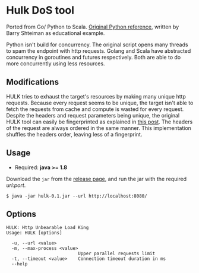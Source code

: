 # Hulk DoS tool

Ported from Go/ Python to Scala. [Original Python reference](https://github.com/grafov/hulk/blob/master/hulk.py),
written by Barry Shteiman as educational example. 

Python isn't build for concurrency. The original script opens many threads to spam the endpoint 
with http requests. Golang and Scala have abstracted concurrency in goroutines and futures respectively.
Both are able to do more concurrently using less resources. 

## Modifications
HULK tries to exhaust the target's resources by making many unique http requests. Because every request seems to be 
unique, the target isn't able to fetch the requests from cache and compute is wasted for every request. Despite the
headers and request parameters being unique, the original HULK tool can easily be fingerprinted as explained in 
[this post](https://www.trustwave.com/en-us/resources/blogs/spiderlabs-blog/hulk-vs-thor-application-dos-smackdown/).
The headers of the request are always ordered in the same manner. This implementation shuffles the headers order, 
leaving less of a fingerprint.

## Usage
* Required: **java >= 1.8**

Download the `jar` from the [release page](https://github.com/ritchie46/hulk/releases/), and run the jar with the 
required *url:port*.

```
$ java -jar hulk-0.1.jar --url http://localhost:8080/
```

## Options
```
HULK: Http Unbearable Load King
Usage: HULK [options]

  -u, --url <value>
  -m, --max-process <value>
                           Upper parallel requests limit
  -t, --timeout <value>    Connection timeout duration in ms
  --help
```